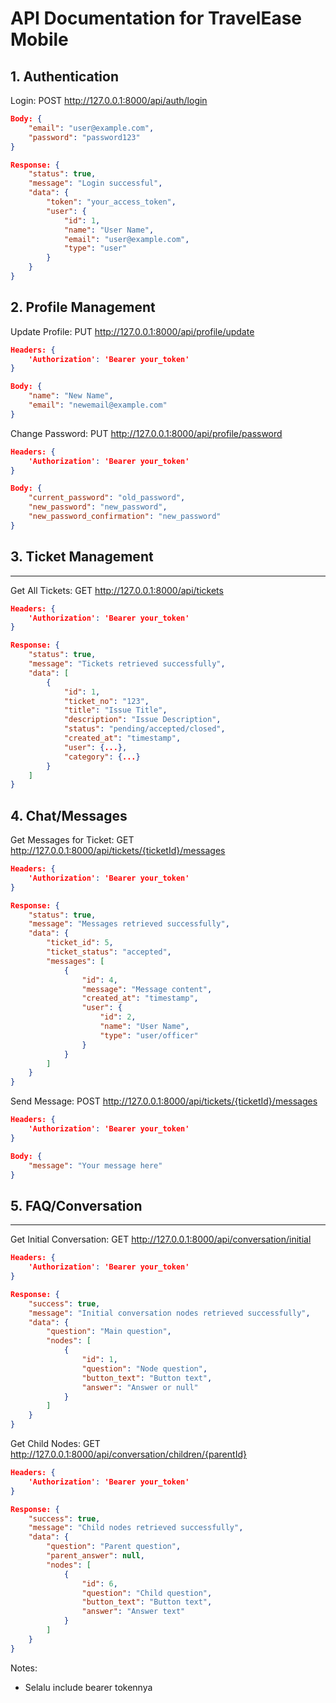 # API Documentation for TravelEase Mobile

## 1. Authentication

Login:
POST http://127.0.0.1:8000/api/auth/login

```json
Body: {
    "email": "user@example.com",
    "password": "password123"
}
```
```json
Response: {
    "status": true,
    "message": "Login successful",
    "data": {
        "token": "your_access_token",
        "user": {
            "id": 1,
            "name": "User Name",
            "email": "user@example.com",
            "type": "user"
        }
    }
}
```
## 2. Profile Management

Update Profile:
PUT http://127.0.0.1:8000/api/profile/update
```json
Headers: {
    'Authorization': 'Bearer your_token'
}
```

```json
Body: {
    "name": "New Name",
    "email": "newemail@example.com"
}
```

Change Password:
PUT http://127.0.0.1:8000/api/profile/password

```json
Headers: {
    'Authorization': 'Bearer your_token'
}
```

```json
Body: {
    "current_password": "old_password",
    "new_password": "new_password",
    "new_password_confirmation": "new_password"
}
```

## 3. Ticket Management
-----------------
Get All Tickets:
GET http://127.0.0.1:8000/api/tickets

```json
Headers: {
    'Authorization': 'Bearer your_token'
}
```

```json
Response: {
    "status": true,
    "message": "Tickets retrieved successfully",
    "data": [
        {
            "id": 1,
            "ticket_no": "123",
            "title": "Issue Title",
            "description": "Issue Description",
            "status": "pending/accepted/closed",
            "created_at": "timestamp",
            "user": {...},
            "category": {...}
        }
    ]
}
```

## 4. Chat/Messages

Get Messages for Ticket:
GET http://127.0.0.1:8000/api/tickets/{ticketId}/messages

```json
Headers: {
    'Authorization': 'Bearer your_token'
}
```

```json
Response: {
    "status": true,
    "message": "Messages retrieved successfully",
    "data": {
        "ticket_id": 5,
        "ticket_status": "accepted",
        "messages": [
            {
                "id": 4,
                "message": "Message content",
                "created_at": "timestamp",
                "user": {
                    "id": 2,
                    "name": "User Name",
                    "type": "user/officer"
                }
            }
        ]
    }
}
```

Send Message:
POST http://127.0.0.1:8000/api/tickets/{ticketId}/messages

```json
Headers: {
    'Authorization': 'Bearer your_token'
}
```

```json
Body: {
    "message": "Your message here"
}
```

## 5. FAQ/Conversation
----------------
Get Initial Conversation:
GET http://127.0.0.1:8000/api/conversation/initial

```json
Headers: {
    'Authorization': 'Bearer your_token'
}
```

```json
Response: {
    "success": true,
    "message": "Initial conversation nodes retrieved successfully",
    "data": {
        "question": "Main question",
        "nodes": [
            {
                "id": 1,
                "question": "Node question",
                "button_text": "Button text",
                "answer": "Answer or null"
            }
        ]
    }
}
```

Get Child Nodes:
GET http://127.0.0.1:8000/api/conversation/children/{parentId}

```json
Headers: {
    'Authorization': 'Bearer your_token'
}
```

```json
Response: {
    "success": true,
    "message": "Child nodes retrieved successfully",
    "data": {
        "question": "Parent question",
        "parent_answer": null,
        "nodes": [
            {
                "id": 6,
                "question": "Child question",
                "button_text": "Button text",
                "answer": "Answer text"
            }
        ]
    }
}
```
Notes:
- Selalu include bearer tokennya
